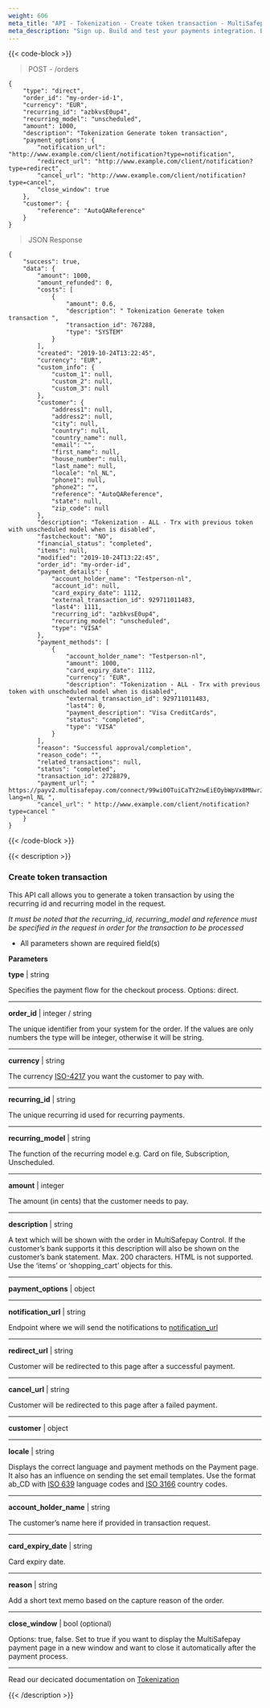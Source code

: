 ```yaml
---
weight: 606
meta_title: "API - Tokenization - Create token transaction - MultiSafepay Docs"
meta_description: "Sign up. Build and test your payments integration. Explore our products and services. Use our API Reference, SDKs, and wrappers. Get support."
---
```


{{< code-block >}}

> POST - /orders

```shell
{
    "type": "direct",
    "order_id": "my-order-id-1",
    "currency": "EUR",
    "recurring_id": "azbkvsE0up4",
    "recurring_model": "unscheduled",
    "amount": 1000,
    "description": "Tokenization Generate token transaction",
    "payment_options": {
        "notification_url": "http://www.example.com/client/notification?type=notification",
        "redirect_url": "http://www.example.com/client/notification?type=redirect",
        "cancel_url": "http://www.example.com/client/notification?type=cancel",
        "close_window": true
    },
    "customer": {
        "reference": "AutoQAReference"
    }
}
```
> JSON Response

```shell
{
    "success": true,
    "data": {
        "amount": 1000,
        "amount_refunded": 0,
        "costs": [
            {
                "amount": 0.6,
                "description": " Tokenization Generate token transaction ",
                "transaction_id": 767288,
                "type": "SYSTEM"
            }
        ],
        "created": "2019-10-24T13:22:45",
        "currency": "EUR",
        "custom_info": {
            "custom_1": null,
            "custom_2": null,
            "custom_3": null
        },
        "customer": {
            "address1": null,
            "address2": null,
            "city": null,
            "country": null,
            "country_name": null,
            "email": "",
            "first_name": null,
            "house_number": null,
            "last_name": null,
            "locale": "nl_NL",
            "phone1": null,
            "phone2": "",
            "reference": "AutoQAReference",
            "state": null,
            "zip_code": null
        },
        "description": "Tokenization - ALL - Trx with previous token with unscheduled model when is disabled",
        "fastcheckout": "NO",
        "financial_status": "completed",
        "items": null,
        "modified": "2019-10-24T13:22:45",
        "order_id": "my-order-id",
        "payment_details": {
            "account_holder_name": "Testperson-nl",
            "account_id": null,
            "card_expiry_date": 1112,
            "external_transaction_id": 929711011483,
            "last4": 1111,
            "recurring_id": "azbkvsE0up4",
            "recurring_model": "unscheduled",
            "type": "VISA"
        },
        "payment_methods": [
            {
                "account_holder_name": "Testperson-nl",
                "amount": 1000,
                "card_expiry_date": 1112,
                "currency": "EUR",
                "description": "Tokenization - ALL - Trx with previous token with unscheduled model when is disabled",
                "external_transaction_id": 929711011483,
                "last4": 0,
                "payment_description": "Visa CreditCards",
                "status": "completed",
                "type": "VISA"
            }
        ],
        "reason": "Successful approval/completion",
        "reason_code": "",
        "related_transactions": null,
        "status": "completed",
        "transaction_id": 2728879,
        "payment_url": " https://payv2.multisafepay.com/connect/99wi0OTuiCaTY2nwEiEOybWpVx8MNwrJ75c/?lang=nl_NL ",
        "cancel_url": " http://www.example.com/client/notification?type=cancel "
    }
}
```

{{< /code-block >}}

{{< description >}}
### Create token transaction

This API call allows you to generate a token transaction by using the recurring id and recurring model in the request.

_It must be noted that the recurring_id, recurring_model and reference must be specified in the request in order for the transaction to be processed_

* All parameters shown are required field(s)

**Parameters**

__type__ | string

Specifies the payment flow for the checkout process. Options: direct.     

----------------
__order_id__ | integer / string

The unique identifier from your system for the order. If the values are only numbers the type will be integer, otherwise it will be string.     

----------------
__currency__ | string

The currency [ISO-4217](https://www.iso.org/iso-4217-currency-codes.html) you want the customer to pay with. 

----------------
__recurring_id__ | string

The unique recurring id used for recurring payments.

----------------
__recurring_model__ | string

The function of the recurring model e.g. Card on file, Subscription, Unscheduled.

----------------
__amount__ | integer

The amount (in cents) that the customer needs to pay.     

----------------
__description__ | string

A text which will be shown with the order in MultiSafepay Control. If the customer’s bank supports it this description will also be shown on the customer’s bank statement. Max. 200 characters. HTML is not supported. Use the ‘items’ or ‘shopping_cart’ objects for this.

----------------
__payment_options__ | object

----------------
__notification_url__ | string

Endpoint where we will send the notifications to [notification_url](/faq/api/how-does-the-notification-url-work)                                

----------------
__redirect_url__ | string

Customer will be redirected to this page after a successful payment.

----------------
__cancel_url__ | string

Customer will be redirected to this page after a failed payment. 

----------------
__customer__ | object

----------------
__locale__ | string

Displays the correct language and payment methods on the Payment page. It also has an influence on sending the set email templates. Use the format ab_CD with [ISO 639](https://www.iso.org/iso-639-language-codes.html) language codes and [ISO 3166](https://www.iso.org/iso-3166-country-codes.html) country codes. 

----------------
__account_holder_name__ | string

The customer’s name here if provided in transaction request.

----------------
__card_expiry_date__ | string

Card expiry date.

----------------
__reason__ | string

Add a short text memo based on the capture reason of the order.

----------------

__close_window__ | bool (optional)


Options: true, false. Set to true if you want to display the MultiSafepay payment page in a new window and want to close it automatically after the payment process.

----------------

Read our decicated documentation on [Tokenization](https://docs.multisafepay.com/tools/tokenization)

{{< /description >}}